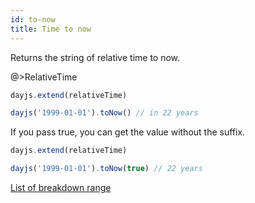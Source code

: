 ```yaml
---
id: to-now
title: Time to now
---
```


Returns the string of relative time to now.

@>RelativeTime

```js
dayjs.extend(relativeTime)

dayjs('1999-01-01').toNow() // in 22 years
```

If you pass true, you can get the value without the suffix.

```js
dayjs.extend(relativeTime)

dayjs('1999-01-01').toNow(true) // 22 years
```

[List of breakdown range](../display/from-now#list-of-breakdown-range)
